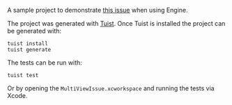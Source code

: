 A sample project to demonstrate [this issue](https://github.com/nathantannar4/Engine/issues/15) when using Engine.

The project was generated with [Tuist](https://github.com/tuist/tuist?tab=readme-ov-file#-whats-tuist). Once Tuist is installed the project can be generated with:

```
tuist install
tuist generate
```

The tests can be run with:

```
tuist test
```

Or by opening the `MultiViewIssue.xcworkspace` and running the tests via Xcode.